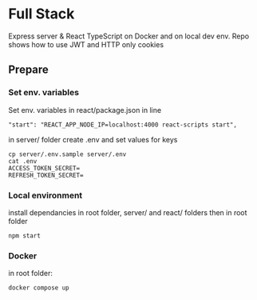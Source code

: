 # Full Stack

Express server & React TypeScript on Docker and on local dev env.
Repo shows how to use JWT and HTTP only cookies

## Prepare

### Set env. variables

Set env. variables in react/package.json in line 

`"start": "REACT_APP_NODE_IP=localhost:4000 react-scripts start",` 

in server/ folder create .env and set values for keys

```
cp server/.env.sample server/.env
cat .env
ACCESS_TOKEN_SECRET=
REFRESH_TOKEN_SECRET=
```



### Local environment

install dependancies in root folder, server/ and react/ folders then in root folder

```
npm start
```

### Docker

in root folder:

```sh
docker compose up
```
